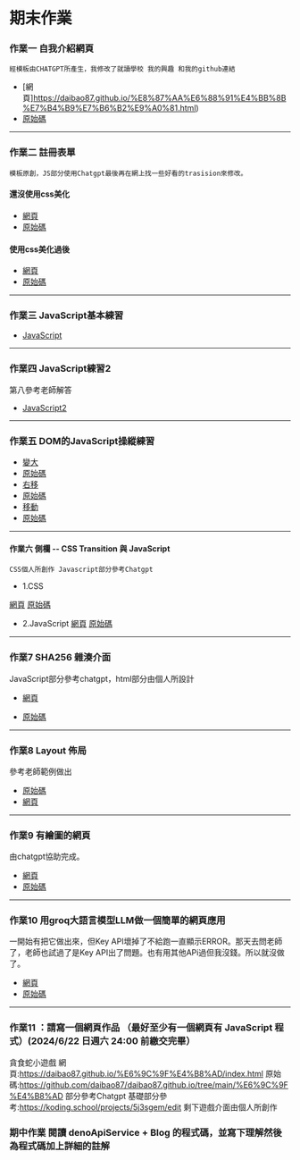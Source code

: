 # 期末作業
### 作業一 自我介紹網頁
    經模板由CHATGPT所產生，我修改了就讀學校 我的興趣 和我的github連結
   * [網頁]https://daibao87.github.io/%E8%87%AA%E6%88%91%E4%BB%8B%E7%B4%B9%E7%B6%B2%E9%A0%81.html)
   * [原始碼](https://github.com/daibao87/daibao87.github.io/blob/main/%E8%87%AA%E6%88%91%E4%BB%8B%E7%B4%B9%E7%B6%B2%E9%A0%81.html)
---
### 作業二 註冊表單
    模板原創，JS部分使用Chatgpt最後再在網上找一些好看的trasision來修改。
#### 還沒使用css美化
  * [網頁](https://daibao87.github.io/%E8%A8%BB%E5%86%8A%E8%A1%A8%E5%96%AE.html)
  * [原始碼](https://github.com/daibao87/daibao87.github.io/blob/5e41150d6ab9ad1c3782dbad748fbd02f28a08c0/%E8%A8%BB%E5%86%8A%E8%A1%A8%E5%96%AE.html)
#### 使用css美化過後
  * [網頁](https://daibao87.github.io/%E8%A8%BB%E5%86%8A%E8%A1%A8%E5%96%AEcss.html)
  * [原始碼](https://github.com/daibao87/daibao87.github.io/blob/5e41150d6ab9ad1c3782dbad748fbd02f28a08c0/%E8%A8%BB%E5%86%8A%E8%A1%A8%E5%96%AEcss.html)
---
### 作業三 JavaScript基本練習
  * [JavaScript](https://github.com/daibao87/daibao87.github.io/tree/7e501dd2c784fd7f922c5d4c2d3851a6fe4e32e6/hw3)
---
### 作業四 JavaScript練習2
   第八參考老師解答
  * [JavaScript2](https://github.com/daibao87/daibao87.github.io/tree/main/hw4)
---
### 作業五 DOM的JavaScript操縱練習
    
  * [變大](https://daibao87.github.io/big.html)
  * [原始碼](https://github.com/daibao87/daibao87.github.io/blob/main/big.html)
  * [右移](https://daibao87.github.io/right.html)
  * [原始碼](https://github.com/daibao87/daibao87.github.io/blob/main/right.html)
  * [移動](https://daibao87.github.io/move.html)
  * [原始碼](https://github.com/daibao87/daibao87.github.io/blob/main/move.html)
---
#### 作業六 側欄 -- CSS Transition 與 JavaScript
    CSS個人所創作 Javascript部分參考Chatgpt
* 1.CSS 

[網頁](https://daibao87.github.io/hw6.1/index.html)
[原始碼](https://github.com/daibao87/daibao87.github.io/blob/main/hw6.1/index.html)

* 2.JavaScript
[網頁](https://daibao87.github.io/hw6.2/index.html)
[原始碼](https://github.com/daibao87/daibao87.github.io/tree/main/hw6.2)
---
### 作業7 SHA256 雜湊介面
JavaScript部分參考chatgpt，html部分由個人所設計
* [網頁](https://daibao87.github.io/hw7/index.html)

* [原始碼](https://github.com/daibao87/daibao87.github.io/tree/main/hw7)
---
### 作業8 Layout 佈局
參考老師範例做出
*  [原始碼](https://daibao87.github.io/hw8/layout.html)
*  [網頁](https://github.com/daibao87/daibao87.github.io/blob/main/hw8/layout.html)
---

### 作業9 有繪圖的網頁
由chatgpt協助完成。
* [網頁](https://daibao87.github.io/hw9/index.html)
* [原始碼](https://github.com/daibao87/daibao87.github.io/tree/main/hw9)

---
### 作業10 用groq大語言模型LLM做一個簡單的網頁應用
一開始有把它做出來，但Key API壞掉了不給跑一直顯示ERROR。那天去問老師了，老師也試過了是Key API出了問題。也有用其他APi過但我沒錢。所以就沒做了。
* [網頁](https://daibao87.github.io/hw10/index.html)
* [原始碼](https://github.com/daibao87/daibao87.github.io/tree/main/hw10)

---
### 作業11 ：請寫一個網頁作品 （最好至少有一個網頁有 JavaScript 程式）(2024/6/22 日週六 24:00 前繳交完畢）
貪食蛇小遊戲
網頁:https://daibao87.github.io/%E6%9C%9F%E4%B8%AD/index.html
原始碼:https://github.com/daibao87/daibao87.github.io/tree/main/%E6%9C%9F%E4%B8%AD
部分參考Chatgpt 基礎部分參考:https://koding.school/projects/5j3sgem/edit
剩下遊戲介面由個人所創作
### 期中作業 閱讀 denoApiService + Blog 的程式碼，並寫下理解然後為程式碼加上詳細的註解
